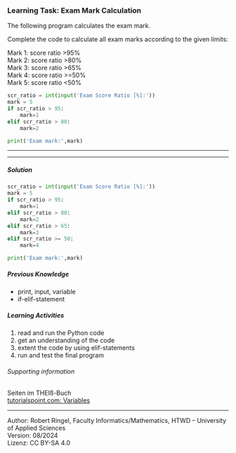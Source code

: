 ### Learning Task: Exam Mark Calculation

The following program calculates the exam mark.  

Complete the code to calculate all exam marks according to the given limits:

Mark 1: score ratio >95%  
Mark 2: score ratio >80%   
Mark 3: score ratio >65%  
Mark 4: score ratio >=50%  
Mark 5: score ratio <50%

``` python
scr_ratio = int(input('Exam Score Ratio [%]:'))
mark = 5
if scr_ratio > 95:
    mark=1
elif scr_ratio > 80:
    mark=2

print('Exam mark:',mark)
```

---------------------------------------
---------------------------------------

##### Solution

``` python
scr_ratio = int(input('Exam Score Ratio [%]:'))
mark = 5
if scr_ratio > 95:
    mark=1
elif scr_ratio > 80:
    mark=2
elif scr_ratio > 65:
    mark=3
elif scr_ratio >= 50:
    mark=4

print('Exam mark:',mark)
```

##### Previous Knowledge

- print, input, variable
- if-elif-statement
  
##### Learning Activities

1) read and run the Python code
2) get an understanding of the code
3) extent the code by using elif-statements
4) run and test the final program


###### Supporting information

Seiten im THEIß-Buch  
[tutorialspoint.com: Variables](https://www.tutorialspoint.com/python/python_variables.htm)

----
[//]: # "Learning objective: Test and branch using if-elif"
[//]: # "Topic: Controlling program execution"
[//]: # "Complexity: 1 - low"
[//]: # "Task type: complition task"

Author: Robert Ringel, Faculty Informatics/Mathematics, HTWD – University of Applied Sciences  
Version: 08/2024            
Lizenz: CC BY-SA 4.0
